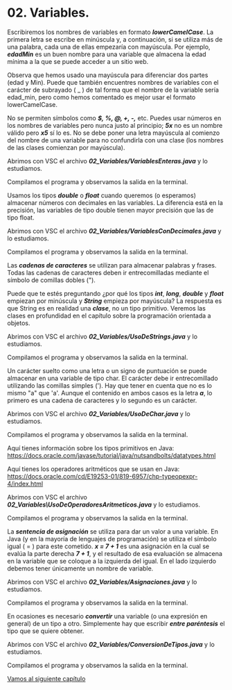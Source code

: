 # 02. Variables.

Escribiremos los nombres de variables en formato ***lowerCamelCase***. La primera letra se escribe en minúscula y, a continuación, si se utiliza más de una palabra, cada una de ellas empezaría con mayúscula. Por ejemplo, ***edadMin*** es un buen nombre para una variable que almacena la edad mínima a la que se puede acceder a un sitio web.

Observa que hemos usado una mayúscula para diferenciar dos partes (edad y Min). Puede que también encuentres nombres de variables con el carácter de subrayado ( _ ) de tal forma que el nombre de la variable sería edad_min, pero como hemos comentado es mejor usar el formato lowerCamelCase.

No se permiten símbolos como ***$, %, @, +, -,*** etc. Puedes usar números en los nombres de variables pero nunca justo al principio; ***5x*** no es un nombre válido pero ***x5*** sí lo es. No se debe poner una letra mayúscula al comienzo del nombre de una variable para no confundirla con una clase (los nombres de las clases comienzan por mayúscula).



Abrimos con VSC el archivo ***02_Variables/VariablesEnteras.java*** y lo estudiamos.


Compilamos el programa y observamos la salida en la terminal.


Usamos los tipos ***double*** o ***float*** cuando queremos (o esperamos) almacenar números con decimales en las variables. La diferencia está en la precisión, las variables de tipo double tienen mayor precisión que las de tipo float.


Abrimos con VSC el archivo ***02_Variables/VariablesConDecimales.java*** y lo estudiamos.


Compilamos el programa y observamos la salida en la terminal.


Las ***cadenas de caracteres*** se utilizan para almacenar palabras y frases. Todas las cadenas de caracteres deben ir entrecomilladas mediante el símbolo de comillas dobles (").

Puede que te estés preguntando ¿por qué los tipos ***int***, ***long***, ***double*** y ***float*** empiezan por minúscula y ***String*** empieza por mayúscula? La respuesta es que String es en realidad una ***clase***, no un tipo primitivo. Veremos las clases en profundidad en el capítulo sobre la programación orientada a objetos.


Abrimos con VSC el archivo ***02_Variables/UsoDeStrings.java*** y lo estudiamos.

Compilamos el programa y observamos la salida en la terminal.


Un carácter suelto como una letra o un signo de puntuación se puede almacenar en una variable de tipo char. El carácter debe ir entrecomillado utilizando las comillas simples ('). Hay que tener en cuenta que no es lo mismo "a" que 'a'. Aunque el contenido en ambos casos es la letra ***a***, lo primero es una cadena de caracteres y lo segundo es un carácter. 


Abrimos con VSC el archivo ***02_Variables/UsoDeChar.java*** y lo estudiamos.

Compilamos el programa y observamos la salida en la terminal.


Aquí tienes información sobre los tipos primitivos en Java: https://docs.oracle.com/javase/tutorial/java/nutsandbolts/datatypes.html


Aquí tienes los operadores aritméticos que se usan en Java: https://docs.oracle.com/cd/E19253-01/819-6957/chp-typeopexpr-4/index.html


Abrimos con VSC el archivo ***02_Variables\UsoDeOperadoresAritmeticos.java*** y lo estudiamos.

Compilamos el programa y observamos la salida en la terminal.


La ***sentencia de asignación*** se utiliza para dar un valor a una variable. En Java (y en la mayoría de lenguajes de programación) se utiliza el símbolo igual ( = ) para este cometido. ***x = 7 + 1*** es una asignación en la cual se evalúa la parte derecha ***7 + 1***, y el resultado de esa evaluación se almacena en la variable que se coloque a la izquierda del igual. En el lado izquierdo debemos tener únicamente un nombre de variable.


Abrimos con VSC el archivo ***02_Variables/Asignaciones.java*** y lo estudiamos.

Compilamos el programa y observamos la salida en la terminal.


En ocasiones es necesario ***convertir*** una variable (o una expresión en general) de un tipo a otro. Simplemente hay que escribir ***entre paréntesis*** el tipo que se quiere obtener. 

Abrimos con VSC el archivo ***02_Variables/ConversionDeTipos.java*** y lo estudiamos.


Compilamos el programa y observamos la salida en la terminal.


[Vamos al siguiente capítulo](../03_EntradaDeDatos/_Contenido.md)

